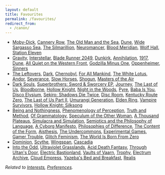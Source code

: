 ```yaml
---
layout: default
title: Favourites
permalink: /favourites/
redirect_from:
  - /canon/
---
```


* [Moby-Dick](https://en.wikipedia.org/wiki/Moby-Dick "Melville 1851"), [Cannery Row](https://en.wikipedia.org/wiki/Cannery_Row_(novel) "Steinbeck 1945"), [The Old Man and the Sea](https://en.wikipedia.org/wiki/The_Old_Man_and_the_Sea "Hemingway 1952"), [Dune](https://en.wikipedia.org/wiki/Dune_(novel) "Herbert 1965"), [Wide Sargasso Sea](https://en.wikipedia.org/wiki/Wide_Sargasso_Sea "Rhys 1966"), [The Silmarillion](https://en.wikipedia.org/wiki/The_Silmarillion "Tolkien 1977"), [Neuromancer](https://en.wikipedia.org/wiki/Neuromancer "Gibson 1984"), [Blood Meridian](https://en.wikipedia.org/wiki/Blood_Meridian "McCarthy 1985"), [Wolf Hall](https://en.wikipedia.org/wiki/Wolf_Hall "Mantel 2009"), [Station Eleven](https://en.wikipedia.org/wiki/Station_Eleven "Mandel 2014")
* [Gravity](https://en.wikipedia.org/wiki/Gravity_(2013_film)), [Interstellar](https://en.wikipedia.org/wiki/Interstellar_(film) "Nolan 2014"), [Blade Runner 2049](https://en.wikipedia.org/wiki/Blade_Runner_2049 "Villeneuve 2017"), [Dunkirk](https://en.wikipedia.org/wiki/Dunkirk_(2017_film) "Nolan 2017"), [Annihilation](https://en.wikipedia.org/wiki/Annihilation_(film) "Garland 2018"), [1917](https://en.wikipedia.org/wiki/1917_(2019_film) "Mendes 2019"), [Dune](https://en.wikipedia.org/wiki/Dune_(2021_film) "Villeneuve 2021"), [All Quiet on the Western Front](https://en.wikipedia.org/wiki/All_Quiet_on_the_Western_Front_(2022_film) "Berger 2022"), [Godzilla Minus One](https://en.wikipedia.org/wiki/Godzilla_Minus_One "Yamazaki 2023"), [Oppenheimer](https://en.wikipedia.org/wiki/Oppenheimer_(film) "Nolan 2023"), [Sinners](https://en.wikipedia.org/wiki/Sinners_(2025_film) "Coogler 2025")
* [The Leftovers](https://en.wikipedia.org/wiki/The_Leftovers_(TV_series) "HBO 2014"), [Dark](https://en.wikipedia.org/wiki/Dark_(TV_series) "Netflix 2017"), [Chernobyl](https://en.wikipedia.org/wiki/Chernobyl_(miniseries) "HBO 2019"), [For All Mankind](https://en.wikipedia.org/wiki/For_All_Mankind_(TV_series) "Apple TV+ 2019"), [The White Lotus](https://en.wikipedia.org/wiki/The_White_Lotus "HBO 2021"), [Andor](https://en.wikipedia.org/wiki/Andor_(TV_series) "Disney+ 2022"), [Severance](https://en.wikipedia.org/wiki/Severance_(TV_series) "Apple TV+ 2022"), [Slow Horses](https://en.wikipedia.org/wiki/Slow_Horses "Apple TV+ 2022"), [Shogun](https://en.wikipedia.org/wiki/Sh%C5%8Dgun_(2024_TV_series) "FX 2024"), [Masters of the Air](https://en.wikipedia.org/wiki/Masters_of_the_Air "Apple TV+ 2024")  
* [Dark Souls](https://en.wikipedia.org/wiki/Dark_Souls_(video_game) "FromSoftware 2011"), [Superbrothers: Sword & Sworcery EP](https://en.wikipedia.org/wiki/Superbrothers:_Sword_%26_Sworcery_EP "Superbrothers 2011"), [Journey](https://en.wikipedia.org/wiki/Journey_(2012_video_game)), [The Last of Us](https://en.wikipedia.org/wiki/The_Last_of_Us_(video_game) "Naughty Dog 2013"), [Bloodborne](https://en.wikipedia.org/wiki/Bloodborne "FromSoftware 2015"), [Hollow Knight](https://en.wikipedia.org/wiki/Hollow_Knight "Team Cherry 2017"), [Night in the Woods](https://en.wikipedia.org/wiki/Night_in_the_Woods "Infinite Fall 2017"), [Pyre](https://en.wikipedia.org/wiki/Pyre_(video_game) "Supergiant Games 2017"), [Baba Is You](https://en.wikipedia.org/wiki/Baba_Is_You "Hempuli 2019"), [Disco Elysium](https://en.wikipedia.org/wiki/Disco_Elysium "ZA/UM 2019"), [Sekiro: Shadows Die Twice](https://en.wikipedia.org/wiki/Sekiro:_Shadows_Die_Twice "FromSoftware 2019"), [Disc Room](https://en.wikipedia.org/wiki/Disc_Room "Terri, Dose, Kitty, and JW 2020"), [Kentucky Route Zero](https://en.wikipedia.org/wiki/Kentucky_Route_Zero "Cardboard Computer 2020"), [The Last of Us Part II](https://en.wikipedia.org/wiki/The_Last_of_Us_Part_II "Naughty Dog 2020"), [Umurangi Generation](https://en.wikipedia.org/wiki/Umurangi_Generation "Origame Digital 2020"), [Elden Ring](https://en.wikipedia.org/wiki/Elden_Ring "FromSoftware 2022"), [Vampire Survivors](https://en.wikipedia.org/wiki/Vampire_Survivors "poncle 2022"), [Hollow Knight: Silksong](https://en.wikipedia.org/wiki/Hollow_Knight:_Silksong "Team Cherry 2025")
* [Being and Nothingness](https://en.wikipedia.org/wiki/Being_and_Nothingness "Sartre 1943"), [Phenomenology of Perception](https://en.wikipedia.org/wiki/Phenomenology_of_Perception "Merleau-Ponty 1945"), [Truth and Method](https://en.wikipedia.org/wiki/Truth_and_Method "Gadamer 1960"), [Of Grammatology](https://en.wikipedia.org/wiki/Of_Grammatology "Derrida 1967"), [Speculum of the Other Woman](https://en.wikipedia.org/wiki/Luce_Irigaray "Irigaray 1974"), [A Thousand Plateaus](https://en.wikipedia.org/wiki/A_Thousand_Plateaus "Deleuze and Guattari 1980"), [Simulacra and Simulation](https://en.wikipedia.org/wiki/Simulacra_and_Simulation "Baudrillard 1981"), [Semiotics and the Philosophy of Language](https://en.wikipedia.org/wiki/Umberto_Eco "Eco 1984"), [A Cyborg Manifesto](https://en.wikipedia.org/wiki/A_Cyborg_Manifesto "Haraway 1985"), [Philosophies of Difference](https://en.wikipedia.org/wiki/Fran%C3%A7ois_Laruelle "Laruelle 1986"), [The Content of the Form](https://en.wikipedia.org/wiki/Hayden_White "White 1987"), [Aisthesis](https://en.wikipedia.org/wiki/Jacques_Ranci%C3%A8re "Rancière 2011"), [The Undercommons](https://en.wikipedia.org/wiki/The_Undercommons "Harney and Moten 2013"), [Experimental Games](https://press.uchicago.edu/ucp/books/book/chicago/E/bo38460558.html "Jagoda 2020"), [Gamer Trouble](https://nyupress.org/9781479834921/gamer-trouble/ "Phillips 2020"), [Glitch Feminism](https://www.versobooks.com/en-ca/products/460-glitch-feminism "Russell 2020"), [The World Is Born From Zero](https://www.degruyterbrill.com/document/doi/10.1515/9783110719451/ "Kunzelman 2022")
* [Dominion](https://en.wikipedia.org/wiki/Dominion_(card_game) "Vaccarino 2008"), [Scythe](https://en.wikipedia.org/wiki/Scythe_(board_game) "Stegmaier 2016"), [Wingspan](https://en.wikipedia.org/wiki/Wingspan_(board_game) "Hargrave 2019"), [Cascadia](https://en.wikipedia.org/wiki/Cascadia_(board_game) "Flynn 2021")
* [Into the Odd](https://freeleaguepublishing.com/games/into-the-odd/ "McDowall 2015"), [Ultraviolet Grasslands](https://www.exaltedfuneral.com/products/uvg-2e "Rejec 2018"), [Acid Death Fantasy](https://www.melsonia.com/products/acid-death-fantasy "Gearing 2019"), [Through Ultan's Door](https://throughultansdoor.bigcartel.com/ "Laurence 2019"), [Electric Bastionland](https://modiphius.net/products/electric-bastionland "McDowall 2020"), [Vaults of Vaarn](https://vaultsofvaarn.com/ "Hunt 2020"), [Trophy](https://trophyrpg.com/ "Ross 2021"), [Electrum Archive](https://www.electrumarchive.com/ "Boven 2022"), [Cloud Empress](https://cloudempress.com/ "Watt 2023"), [Yazeba's Bed and Breakfast](https://possumcreekgames.com/en-ca/pages/yazebas-bed-breakfast "Dragon 2023"), [Realis](https://thecalcutec.itch.io/realis "Walker 2025")

*Related to [Interests](/interests/), [Preferences](/preferences/).*
